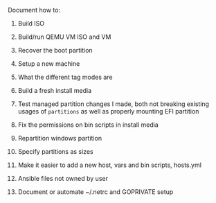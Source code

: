 Document how to:

1. Build ISO
1. Build/run QEMU VM ISO and VM
1. Recover the boot partition
1. Setup a new machine
1. What the different tag modes are
1. Build a fresh install media

1. Test managed partition changes I made, both not breaking existing usages of
   `partitions` as well as properly mounting EFI partition
1. Fix the permissions on bin scripts in install media
1. Repartition windows partition
1. Specify partitions as sizes
1. Make it easier to add a new host, vars and bin scripts, hosts.yml

1. Ansible files not owned by user
1. Document or automate ~/.netrc and GOPRIVATE setup

